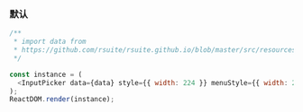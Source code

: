 ### 默认

<!--start-code-->

```js
/**
 * import data from
 * https://github.com/rsuite/rsuite.github.io/blob/master/src/resources/data/users.js
 */

const instance = (
  <InputPicker data={data} style={{ width: 224 }} menuStyle={{ width: 224 }} />
);
ReactDOM.render(instance);
```

<!--end-code-->
